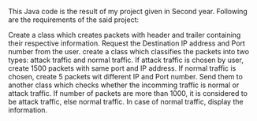 This Java code is the result of my project given in Second year. Following are the requirements of the said project:

Create a class which creates packets with header and trailer containing their respective information. Request the Destination IP address and Port number from the user.
create a class which classifies the packets into two types: attack traffic and normal traffic. If attack traffic is chosen by user, create 1500 packets with same port and IP address. If normal traffic is chosen, create 5 packets wit different IP and Port number. Send them to another class which checks whether the incomming traffic is normal or attack traffic. If number of packets are more than 1000, it is considered to be attack traffic, else normal traffic. In case of normal traffic, display the information.
